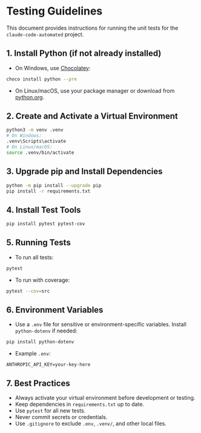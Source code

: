 # Testing Guidelines

This document provides instructions for running the unit tests for the
`claude-code-automated` project.

## 1. Install Python (if not already installed)

- On Windows, use [Chocolatey](https://chocolatey.org/):

```bash
choco install python --pre
```

- On Linux/macOS, use your package manager or download from
  [python.org](https://www.python.org/downloads/).

## 2. Create and Activate a Virtual Environment

```bash
python3 -m venv .venv
# On Windows:
.venv\Scripts\activate
# On Linux/macOS:
source .venv/bin/activate
```

## 3. Upgrade pip and Install Dependencies

```bash
python -m pip install --upgrade pip
pip install -r requirements.txt
```

## 4. Install Test Tools

```bash
pip install pytest pytest-cov
```

## 5. Running Tests

- To run all tests:

```bash
pytest
```

- To run with coverage:

```bash
pytest --cov=src
```

## 6. Environment Variables

- Use a `.env` file for sensitive or environment-specific variables. Install `python-dotenv` if needed:

```bash
pip install python-dotenv
```

- Example `.env`:

```env
ANTHROPIC_API_KEY=your-key-here
```

## 7. Best Practices

- Always activate your virtual environment before development or testing.
- Keep dependencies in `requirements.txt` up to date.
- Use `pytest` for all new tests.
- Never commit secrets or credentials.
- Use `.gitignore` to exclude `.env`, `.venv/`, and other local files.
